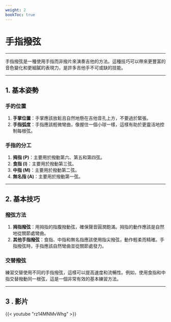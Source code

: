 ```yaml
---
weight: 2
bookToc: true
---
```


# 手指撥弦

---

手指撥弦是一種使用手指而非撥片來演奏吉他的方法。這種技巧可以帶來更豐富的音色變化和更細膩的表現力，是許多吉他手不可或缺的技能。

---

## 1. 基本姿勢

### 手的位置

1. **手掌位置**：手掌應該放鬆且自然地懸在吉他音孔上方，不要過於緊張。
2. **手指弧度**：手指應該輕微彎曲，像握住一個小球一樣，這樣有助於更靈活地控制每根弦。

### 手指的分工

1. **拇指 (P)**：主要用於撥動第六、第五和第四弦。
2. **食指 (I)**：主要用於撥動第三弦。
3. **中指 (M)**：主要用於撥動第二弦。
4. **無名指 (A)**：主要用於撥動第一弦。

---

## 2. 基本技巧

### 撥弦方法

1. **拇指撥弦**：用拇指的指腹撥動弦，確保聲音圓潤飽滿。拇指的動作應該是自然地從關節處彎曲。
2. **其他手指撥弦**：食指、中指和無名指應該使用指尖撥弦，動作輕柔而精確。手指撥弦時，手指應該自然彎曲並從關節處發力。

### 交替撥弦

練習交替使用不同的手指撥弦，這樣可以提高速度和流暢性。例如，使用食指和中指交替撥動同一根弦，這是一個非常有效的基本練習方法。

---

## 3 . 影片

{{< youtube "rz14MNMvWhg" >}}
